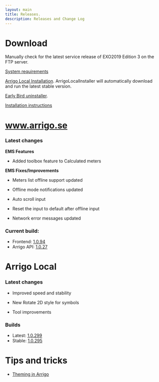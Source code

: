 ```yaml
---
layout: main
title: Releases.
description: Releases and Change Log
---
```

# Download

Manually check for the latest service release of EXO2019 Edition 3 on the FTP server.

[System requirements](./systemrequirements.md)

[Arrigo Local Installation](https://arrigo.blob.core.windows.net/arrigo/ArrigoLocalInstaller.exe). ArrigoLocalInstaller will automatically download and run the latest stable version.

[Early Bird uninstaller](https://arrigo.blob.core.windows.net/arrigo/ArrigoEarlybirdUninstaller-1.0.19.exe).

[Installation instructions](./prereq.md)

# www.arrigo.se
### Latest changes

**EMS Features**

- Added toolbox feature to Calculated meters

**EMS Fixes/Improvements**

- Meters list offline support updated

- Offline mode notifications updated 

- Auto scroll input

- Reset the input to default after offline input

- Network error messages updated

  

### Current build: 
- Frontend: [1.0.94](./frontend.html#1.0.94)
- Arrigo API: [1.0.27](./arrigoapi.html#1.0.27)

# Arrigo Local
### Latest changes

- Improved speed and stability

- New Rotate 2D style for symbols

- Tool improvements

### Builds
- Latest: [1.0.299](./arrigolocalinstaller.html#1.0.299)
- Stable: [1.0.295](./arrigolocalinstaller.html#1.0.295)



# Tips and tricks

- [Theming in Arrigo](./theme_arrigo.md)